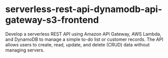# serverless-rest-api-dynamodb-api-gateway-s3-frontend
Develop a serverless REST API using Amazon API Gateway, AWS Lambda, and DynamoDB to manage a simple to-do list or customer records. The API allows users to create, read, update, and delete (CRUD) data without managing servers.
